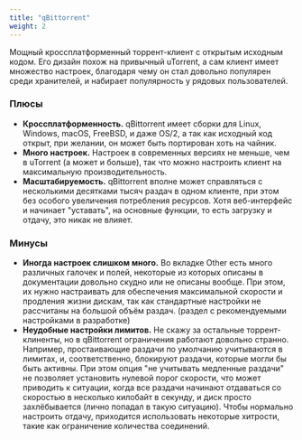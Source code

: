 ```yaml
---
title: "qBittorrent"
weight: 2
---
```

Мощный кроссплатформенный торрент-клиент с открытым исходным кодом. Его дизайн похож на привычный uTorrent, а сам клиент
имеет множество настроек, благодаря чему он стал довольно популярен среди хранителей, и набирает популярность у рядовых
пользователей.

### Плюсы

* **Кроссплатформенность.** qBittorrent имеет сборки для Linux, Windows, macOS, FreeBSD, и даже OS/2, а так как исходный
  код открыт, при желании, он может быть портирован хоть на чайник.
* **Много настроек.** Настроек в современных версиях не меньше, чем в uTorrent (а может и больше), так что можно
  настроить клиент на максимальную производительность.
* **Масштабируемость.** qBittorrent вполне может справляться с несколькими десятками тысяч раздач в одном клиенте, при
  этом без особого увеличения потребления ресурсов. Хотя веб-интерфейс и начинает "уставать", на основные функции, то
  есть загрузку и отдачу, это никак не влияет.

### Минусы

* **Иногда настроек слишком много.** Во вкладке Other есть много различных галочек и полей, некоторые из которых описаны
  в документации довольно скудно или не описаны вообще. При этом, их нужно настраивать для обеспечения максимальной
  скорости и продления жизни дискам, так как стандартные настройки не рассчитаны на большой объём раздач. (раздел с
  рекомендуемыми настройками в разработке)
* **Неудобные настройки лимитов.** Не скажу за остальные торрент-клиненты, но в qBittorrent ограничения работают
  довольно странно. Например, простаивающие раздачи по умолчанию учитываются в лимитах, и, соответственно, блокируют
  раздачи, которые могли бы быть активны. При этом опция "не учитывать медленные раздачи" не позволяет установить
  нулевой порог скорости, что может приводить к ситуации, когда все раздачи начинают отдаваться со скоростью в несколько
  килобайт в секунду, и диск просто захлёбывается (лично попадал в такую ситуацию). Чтобы нормально настроить отдачу,
  приходится использовать некоторые хитрости, такие как ограничение количества соединений.
